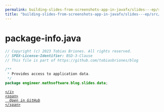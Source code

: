 ```yaml
---
permalink: building-slides-from-screenshots-app-in-javafx/slides---ep/src/main/java/engineer/mathsoftware/blog/slides/data/package-info.java.html
title: "building-slides-from-screenshots-app-in-javafx/slides---ep/src/main/java/engineer/mathsoftware/blog/slides/data/package-info.java"
---
```


# package-info.java
```java
// Copyright (c) 2023 Tobias Briones. All rights reserved.
// SPDX-License-Identifier: BSD-3-Clause
// This file is part of https://github.com/tobiasbriones/blog

/**
 * Provides access to application data.
 */
package engineer.mathsoftware.blog.slides.data;

```
<div class="social open-gh-btn my-4">
  <a class="btn btn-github" href="https://github.com/tobiasbriones/blog/tree/main/swe/dev/java/javafx/drawing/productivity/building-slides-from-screenshots-app-in-javafx/slides---ep/src/main/java/engineer/mathsoftware/blog/slides/data/package-info.java" target="_blank">
    <i class="fab fa-github">
      
    </i>
    <span>
      Open in GitHub
    </span>
  </a>
</div>
